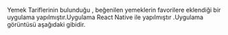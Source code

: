 Yemek Tariflerinin bulunduğu , beğenilen yemeklerin favorilere eklendiği bir uygulama yapılmıştır.Uygulama React Native ile yapılmıştır .Uygulama görüntüsü aşağıdaki gibidir.



